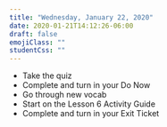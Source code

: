 ```yaml
---
title: "Wednesday, January 22, 2020"
date: 2020-01-21T14:12:26-06:00
draft: false
emojiClass: ""
studentCss: ""
---
```


- Take the quiz
- Complete and turn in your Do Now
- Go through new vocab
- Start on the Lesson 6 Activity Guide
- Complete and turn in your Exit Ticket